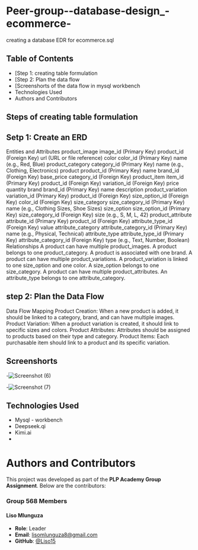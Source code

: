 # Peer-group--database-design_-ecommerce-
creating a database EDR for ecommerce.sql

## Table of Contents

- [Step 1: creating table formulation
- [Step 2: Plan the data flow
- [Screenshorts of the data flow in mysql workbench
- Technologies Used
- Authors and Contributors

## Steps of creating table formulation
## Setp 1: Create an ERD
Entities and Attributes
product_image
image_id (Primary Key)
product_id (Foreign Key)
url (URL or file reference)
color
color_id (Primary Key)
name (e.g., Red, Blue)
product_category
category_id (Primary Key)
name (e.g., Clothing, Electronics)
product
product_id (Primary Key)
name
brand_id (Foreign Key)
base_price
category_id (Foreign Key)
product_item
item_id (Primary Key)
product_id (Foreign Key)
variation_id (Foreign Key)
price
quantity
brand
brand_id (Primary Key)
name
description
product_variation
variation_id (Primary Key)
product_id (Foreign Key)
size_option_id (Foreign Key)
color_id (Foreign Key)
size_category
size_category_id (Primary Key)
name (e.g., Clothing Sizes, Shoe Sizes)
size_option
size_option_id (Primary Key)
size_category_id (Foreign Key)
size (e.g., S, M, L, 42)
product_attribute
attribute_id (Primary Key)
product_id (Foreign Key)
attribute_type_id (Foreign Key)
value
attribute_category
attribute_category_id (Primary Key)
name (e.g., Physical, Technical)
attribute_type
attribute_type_id (Primary Key)
attribute_category_id (Foreign Key)
type (e.g., Text, Number, Boolean)
Relationships
A product can have multiple product_images.
A product belongs to one product_category.
A product is associated with one brand.
A product can have multiple product_variations.
A product_variation is linked to one size_option and one color.
A size_option belongs to one size_category.
A product can have multiple product_attributes.
An attribute_type belongs to one attribute_category.
## step 2: Plan the Data Flow
Data Flow Mapping
Product Creation: When a new product is added, it should be linked to a category, brand, and can have multiple images.
Product Variation: When a product variation is created, it should link to specific sizes and colors.
Product Attributes: Attributes should be assigned to products based on their type and category.
Product Items: Each purchasable item should link to a product and its specific variation.

## Screenshorts

-![Screenshot (6)](https://github.com/user-attachments/assets/94390917-2e9e-45f4-a5cc-6f9937e8442c)

-![Screenshot (7)](https://github.com/user-attachments/assets/861ac25e-4470-46fb-8746-bb1e6b9ddd6d)

## Technologies Used
- Mysql - workbench
- Deepseek.qi
- Kimi.ai
- 
# Authors and Contributors

This project was developed as part of the **PLP Academy Group Assignment**. Below are the contributors:

### Group 568 Members

#### Liso Mlunguza

- **Role**: Leader
- **Email**: [lisomlunguza8@gmail.com](mailto:lisomlunnguza8@gmail.com)
- **GitHub**: [@Liso15](https://github.com/Liso15)


